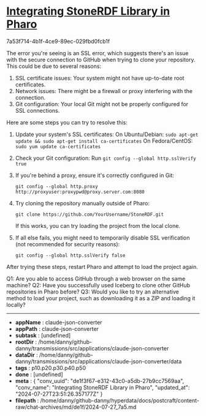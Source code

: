 # [Integrating StoneRDF Library in Pharo](https://claude.ai/chat/de1f3f67-e312-43c0-a5db-27b9cc7569aa)

7a53f714-4b1f-4ce9-89ec-029fbd0fcb1f

 The error you're seeing is an SSL error, which suggests there's an issue with the secure connection to GitHub when trying to clone your repository. This could be due to several reasons:

1. SSL certificate issues: Your system might not have up-to-date root certificates.
2. Network issues: There might be a firewall or proxy interfering with the connection.
3. Git configuration: Your local Git might not be properly configured for SSL connections.

Here are some steps you can try to resolve this:

1. Update your system's SSL certificates:
   On Ubuntu/Debian: `sudo apt-get update && sudo apt-get install ca-certificates`
   On Fedora/CentOS: `sudo yum update ca-certificates`

2. Check your Git configuration:
   Run `git config --global http.sslVerify true`

3. If you're behind a proxy, ensure it's correctly configured in Git:
   ```
   git config --global http.proxy http://proxyuser:proxypwd@proxy.server.com:8080
   ```

4. Try cloning the repository manually outside of Pharo:
   ```
   git clone https://github.com/YourUsername/StoneRDF.git
   ```
   If this works, you can try loading the project from the local clone.

5. If all else fails, you might need to temporarily disable SSL verification (not recommended for security reasons):
   ```
   git config --global http.sslVerify false
   ```

After trying these steps, restart Pharo and attempt to load the project again.

Q1: Are you able to access GitHub through a web browser on the same machine?
Q2: Have you successfully used Iceberg to clone other GitHub repositories in Pharo before?
Q3: Would you like to try an alternative method to load your project, such as downloading it as a ZIP and loading it locally?

---

* **appName** : claude-json-converter
* **appPath** : claude-json-converter
* **subtask** : [undefined]
* **rootDir** : /home/danny/github-danny/transmissions/src/applications/claude-json-converter
* **dataDir** : /home/danny/github-danny/transmissions/src/applications/claude-json-converter/data
* **tags** : p10.p20.p30.p40.p50
* **done** : [undefined]
* **meta** : {
  "conv_uuid": "de1f3f67-e312-43c0-a5db-27b9cc7569aa",
  "conv_name": "Integrating StoneRDF Library in Pharo",
  "updated_at": "2024-07-27T23:51:26.357177Z"
}
* **filepath** : /home/danny/github-danny/hyperdata/docs/postcraft/content-raw/chat-archives/md/de1f/2024-07-27_7a5.md